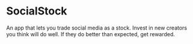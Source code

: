 # SocialStock
An app that lets you trade social media as a stock. Invest in new creators you think will do well. If they do better than expected, get rewarded.

